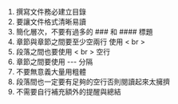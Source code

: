 1. 撰寫文件務必建立目錄
2. 要讓文件格式清晰易讀
3. 簡化層次，不要有過多的 ### 和 #### 標題
4. 章節與章節之間要至少空兩行 使用 < br >
5. 段落之間也要使用 < br > 空行
6. 章節之間要使用 --- 分隔
7. 不要無意義大量用粗體
8. 段落間也一定要有足夠的空行否則閱讀起來太擁擠
9. 不需要自行補充額外的提醒與總結